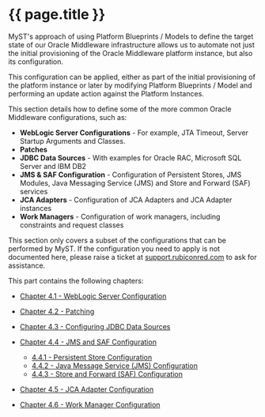 # {{ page.title }}

MyST's approach of using Platform Blueprints / Models to define the target state of our Oracle Middleware infrastructure allows us to automate not just the initial provisioning of the Oracle Middleware platform instance, but also its configuration.

This configuration can be applied, either as part of the initial provisioning of the platform instance or later by modifying Platform Blueprints / Model and performing an update action against the Platform Instances.

This section details how to define some of the more common Oracle Middleware configurations, such as:
* **WebLogic Server Configurations** - For example, JTA Timeout, Server Startup Arguments and Classes.
* **Patches**
* **JDBC Data Sources** - With examples for Oracle RAC, Microsoft SQL Server and IBM DB2
* **JMS & SAF Configuration** - Configuration of Persistent Stores, JMS Modules, Java Messaging Service (JMS) and Store and Forward (SAF) services
* **JCA Adapters** - Configuration of JCA Adapters and JCA Adapter instances
* **Work Managers** -  Configuration of work managers, including constraints and request classes

<!-- TO DO
* **Authentication Providers** - Such as configuring LDAP setup for WebLogic
* **Mail Sessions**
* **Enabling SSL Listen Port Globally**
* **Custom Identity and Trust Store**
-->


This section only covers a subset of the configurations that can be performed by MyST. If the configuration you need to apply is not documented here, please raise a ticket at [support.rubiconred.com](htttp://support.rubiconred.com) to ask for assistance.

This part contains the following chapters:

* [Chapter 4.1 - WebLogic Server Configuration](4.1.weblogicServerConfiguration/4.1.0.weblogicServerConfiguration.md)

* [Chapter 4.2 - Patching](4.2.patching/4.2.0.patching.md)

* [Chapter 4.3 - Configuring JDBC Data Sources](4.3.configureDataSource/4.3.0.configureDataSource.md)


* [Chapter 4.4 - JMS and SAF Configuration](4.4.configureJmsSaf/4.4.0.configureJmsSaf.md)
    * [4.4.1 - Persistent Store Configuration](4.4.configureJmsSaf/4.4.1.configurePersistentStores.md)
    * [4.4.2 - Java Message Service (JMS) Configuration](4.1.configureJmsSaf/4.4.2.configureJms.md)
    * [4.4.3 - Store and Forward (SAF) Configuration](4.1.configureJmsSaf/4.4.3.configureSaf.md)
    

* [Chapter 4.5 - JCA Adapter Configuration](4.5.configureJcaAdapter/4.5.0.configureJcaAdapter.md)

* [Chapter 4.6 - Work Manager Configuration](4.6.workManagers/4.6.0.workManagers.md)

<!-- TO DO
* [Chapter 4.7 - Configuring Authentication Providers](4.7.introspectPlatformBlueprint/3.7.0.introspectPlatformBlueprint.md)

* [Chapter 4.8 - Configuring Mail Sessions](4.8.sideBySideUpgrade/4.8.0.sideBySideUpgrade.md)
-->


